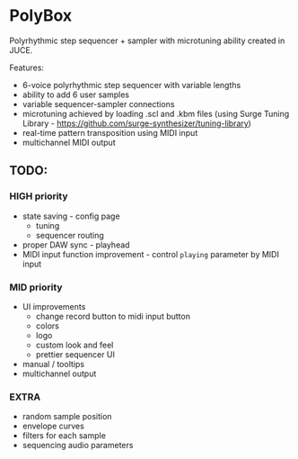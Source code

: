 # PolyBox

Polyrhythmic step sequencer + sampler with microtuning ability created in JUCE.

Features:
- 6-voice polyrhythmic step sequencer with variable lengths
- ability to add 6 user samples
- variable sequencer-sampler connections
- microtuning achieved by loading .scl and .kbm files (using Surge Tuning Library - https://github.com/surge-synthesizer/tuning-library)
- real-time pattern transposition using MIDI input
- multichannel MIDI output

## TODO:
### HIGH priority
- state saving - config page
    - tuning
    - sequencer routing
- proper DAW sync - playhead
- MIDI input function improvement - control `playing` parameter by MIDI input
### MID priority
- UI improvements
    - change record button to midi input button
    - colors
    - logo
    - custom look and feel
    - prettier sequencer UI
- manual / tooltips
- multichannel output
### EXTRA
- random sample position
- envelope curves
- filters for each sample
- sequencing audio parameters